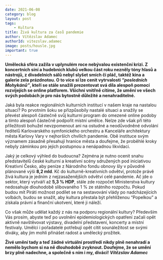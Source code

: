 ```yaml
---
date: 2021-06-08
category: blog
layout: post
tags:
    - Kultura
title: Živá kultura za časů pandemie
author: Vítězslav Adamec
authorId: vitezslav.adamec
image: posts/housle.jpg
important: true
---
```


**Umělecká sféra zažila v uplynulém roce nebývalou existenční krizi. Z koncertních síní a hudebních klubů velkou část roku nezněly tóny hlasů a nástrojů, z divadelních sálů nebyl slyšet smích či pláč, taktéž kina a galerie zela prázdnotou. O to více si lze cenit vytrvalosti *“posledních Mohykánů”*, kteří se stále snažili prezentovat svá díla alespoň pomocí rozvíjejích se online platforem. Všichni vnitřně cítíme, že umění ve všech svých podobách je pro nás bytostně důležité a nenahraditelné.**

Jaká byla reakce regionálních kulturních institucí v našem kraje na nastalou situaci? Po prvotním šoku se přizpůsobily nastalé situaci a snažily se převést alespoň částečně svůj kulturní program do omezené online podoby a tímto alespoň částečně podpořit místní umělce. Nelze zde však při této příležitosti bohužel nevzpomenout ani na ostudné a neodůvodněné odvolání ředitelů Karlovarského symfonického orchestru a Kanceláře architektury města Karlovy Vary v nejhorších chvílích pandemie. Obě instituce svým významem zásadně přesahují hranice města a doufejme, že proběhlé kroky nebyly záminkou pro jejich postupnou a nenápadnou likvidaci.

Jaký je celkový výhled do budoucna? Zejména je nutno ocenit snahu představitelů české kulturní a kreativní scény sdružených pod iniciativou Kreativní Česko, aby peníze z Národního fondu obnovy šly v původně plánované výši **8,2 mld**. Kč do kulturně-kreativních odvětví, protože právě živá kultura je jedním z nejzasaženějších odvětví celé pandemie. Ač jde o sektor, který vytváří až **5,3 % HDP**, stále zde rozpočet Ministerstva kultury nedosahuje dlouhodobě slibovaného 1 % ze státního rozpočtu. Pokud budou mít Piráti možnost podílet se na sestavování vlády po nadcházejících volbách, budou se snažit, aby kultura přestala být přehlíženou “Popelkou” a získala právní a finanční ukotvení, které ji náleží.

Co však může udělat každý z nás na podporu regionální kultury? Především Vás prosím, abyste teď po uvolnění epidemiologických opatření začali opět aktivně navštěvovat výstavy, divadelní představení, koncerty a místní festivaly. Umělci i pořadatelé potřebují opět cítit sounáležitost se svými diváky, aby jim mohli přinášet radost a umělecký prožitek.

**Živé umění tady a teď žádné virtuální prostředí nikdy plně nenahradí a nemělo bychom si na ně dlouhodobě zvyknout. Doufejme, že se umění brzy plně nadechne, a společně s ním i my, diváci!**
***Vítězslav Adamec***
